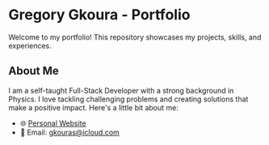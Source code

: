 # Gregory Gkoura - Portfolio

Welcome to my portfolio! This repository showcases my projects, skills, and experiences.

## About Me

I am a self-taught Full-Stack Developer with a strong background in Physics. I love tackling challenging problems and creating solutions that make a positive impact. Here's a little bit about me:

- 🌐 [Personal Website](https://gkoura.github.io/)
- 📧 Email: gkouras@icloud.com
